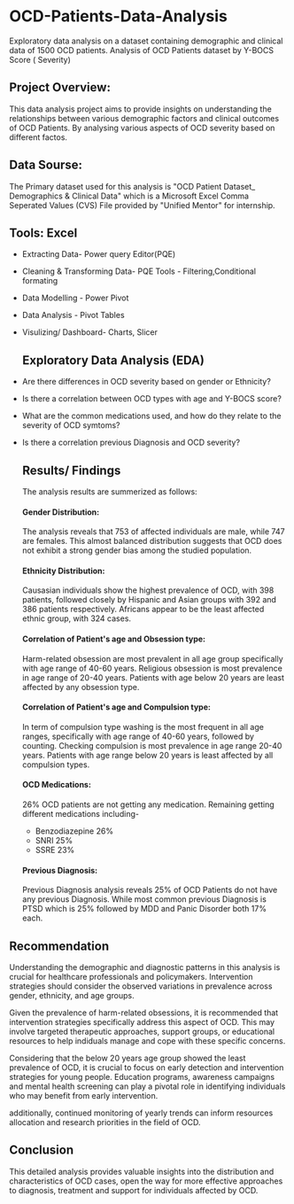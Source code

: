 # OCD-Patients-Data-Analysis
Exploratory data analysis on a dataset containing demographic and clinical data of 1500 OCD patients. Analysis of OCD Patients dataset by Y-BOCS Score ( Severity)


## Project Overview:

This data analysis project aims to provide insights on understanding the relationships between various demographic factors and clinical outcomes of OCD Patients. By analysing various aspects of OCD severity based on different factos.

## Data Sourse:

The Primary dataset used for this analysis is "OCD Patient Dataset_ Demographics & Clinical Data" which is a Microsoft Excel Comma Seperated Values (CVS) File provided by "Unified Mentor" for internship.

## Tools:  Excel
- Extracting Data-  Power query Editor(PQE)
- Cleaning & Transforming Data- PQE Tools - Filtering,Conditional formating
- Data Modelling - Power Pivot
- Data Analysis - Pivot Tables
- Visulizing/ Dashboard- Charts, Slicer

  ## Exploratory Data Analysis (EDA)

- Are there differences in OCD severity based on gender or Ethnicity? 
- Is there a correlation  between OCD types with age and Y-BOCS score?
- What are the common medications used, and how do they relate to the severity of OCD symtoms?
- Is there a correlation previous Diagnosis and OCD severity?
 
  ## Results/ Findings

  The analysis  results are summerized as follows:

  #### Gender Distribution:

   The analysis reveals that 753 of affected individuals are male, while 747 are females. This almost balanced distribution suggests that OCD does not exhibit a strong gender bias among the studied population.


  #### Ethnicity Distribution:

  Causasian individuals show the highest prevalence of OCD, with 398 patients, followed closely by Hispanic and Asian groups with 392 and 386 patients respectively. Africans appear to be the least affected ethnic group, with 324 cases.

  #### Correlation of Patient's age and Obsession type:

  Harm-related obsession are most prevalent in all age group specifically with age range of 40-60 years.
  Religious obsession is most prevalence in age range of 20-40 years.
  Patients with age below 20 years are least affected by any obsession type.

  #### Correlation of Patient's age and Compulsion type:

  In term of compulsion type washing is the most frequent in all age ranges, specifically with age range of 40-60 years, followed by counting.
  Checking compulsion is most prevalence in age  range 20-40 years.
  Patients with age range below 20 years is least affected by all compulsion types.

  #### OCD Medications:

  26% OCD patients are not getting any medication. Remaining getting different medications including-
  - Benzodiazepine 26%
  - SNRI 25%
  - SSRE 23%
 
  #### Previous Diagnosis:

  Previous Diagnosis analysis reveals 25% of OCD Patients do not have any previous Diagnosis. While most common previous Diagnosis is PTSD which is 25% followed by MDD and Panic Disorder both 17% each.

## Recommendation

Understanding the demographic and diagnostic patterns in this analysis is crucial for healthcare professionals and policymakers.
Intervention strategies should consider the observed variations in prevalence across gender, ethnicity, and age groups.

Given the prevalence of harm-related obsessions, it is recommended that intervention strategies specifically address this aspect of OCD. This may involve targeted therapeutic approaches, support groups, or educational resources to help indiduals manage and cope with these specific concerns.

Considering that the below 20 years age group showed the least prevalence of OCD, it is crucial to focus on early detection and intervention strategies for young people. Education programs, awareness campaigns and mental health screening can play a pivotal role in identifying individuals who may benefit from early intervention.

additionally, continued monitoring of yearly trends can inform resources allocation and research priorities in the field of OCD.

## Conclusion

This detailed analysis provides valuable insights into the distribution and characteristics of OCD cases, open the way for more effective approaches to diagnosis, treatment and support for individuals affected by OCD.

  

  

  
  

  

  


